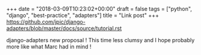 +++
date = "2018-03-09T10:23:02+00:00"
draft = false
tags = ["python", "django", "best-practice", "adapters"]
title = "Link post"
+++
https://github.com/jpic/django-adapters/blob/master/docs/source/tutorial.rst

django-adapters new proposal ! This time less clumsy and I hope probably more like what Marc had in mind !
